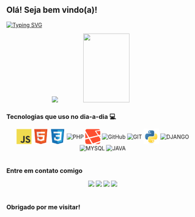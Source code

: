 ## Olá! Seja bem vindo(a)!

[![Typing SVG](https://readme-typing-svg.herokuapp.com/?color=00bfbf&size=35&center=true&vCenter=true&width=900&lines=Hello,+my+name+is+Elias+Antonio+🖐️;I+am+a+Fullstack+Developer)](https://git.io/typing-svg)


<div align="center"> 
  <img height="180em" src="https://github-readme-stats.vercel.app/api?username=eliasdossantos&show_icons=true&theme=&count_private=true&hide_border=true&title_color=00bfbf&icon_color=00bfbf&text_color=c9d1d9&bg_color=0d1117"/>

  <img width="49%" height="180px" left="20px" src="https://github-readme-stats.vercel.app/api/top-langs/?username=eliasdossantos&layout=compact&hide_border=true&title_color=00bfbf&text_color=00bfbf&bg_color=0d1117" />
</div>

### Tecnologias que uso no dia-a-dia 💻

<div style="text-align: center;">
    <img align="center" alt="JS" height="40" width="40" alt="javascript" src="https://raw.githubusercontent.com/devicons/devicon/master/icons/javascript/javascript-original.svg"/>
    <img align="center" alt="HTML" height="40" width="40" src="https://raw.githubusercontent.com/devicons/devicon/master/icons/html5/html5-original.svg"/>
    <img align="center" alt="CSS" height="40" width="40" src="https://raw.githubusercontent.com/devicons/devicon/master/icons/css3/css3-original.svg"/>
    <img align="center" alt="PHP" height="50" width="50" src="https://cdn.jsdelivr.net/gh/devicons/devicon/icons/php/php-plain.svg"/>
    <img align="center" alt="LARAVEL" height="40" width="40" src="https://raw.githubusercontent.com/devicons/devicon/master/icons/laravel/laravel-plain.svg"/>
    <img align="center" alt="GitHub" height="40" width="40" src="https://img.icons8.com/fluency/512/github.png" />
    <img align="center" alt="GIT" height="40" width="40" src="https://www.vectorlogo.zone/logos/git-scm/git-scm-icon.svg"/>
    <img align="center" alt="PYTHON" height="40" width="40" src="https://raw.githubusercontent.com/devicons/devicon/master/icons/python/python-original.svg" />
    <img align="center" alt="DJANGO" height="40" width="40" src="https://img.icons8.com/color/48/000000/django.png"/>
    <img align="center" alt="MYSQL" height="50" width="50" src="https://cdn.jsdelivr.net/gh/devicons/devicon/icons/mysql/mysql-original-wordmark.svg">
    <img align="center" alt ="JAVA" height="40" width="40" src ="https://img.shields.io/badge/Java-ED8B00?style=for-the-badge&logo=java&logoColor=white" />
</div><br/>

### Entre em contato comigo
<div style="text-align: center;">
  <a href="https://www.linkedin.com/in/eliasantoniodev/" target="_blank"><img src="https://img.shields.io/badge/-LinkedIn-%230077B5?style=for-the-badge&logo=linkedin&logoColor=white" target="_blank"></a>
  <a href="https://discord.gg/rXdBQ8wA" target="_blank"><img src="https://img.shields.io/badge/Discord-7289DA?style=for-the-badge&logo=discord&logoColor=white" target="_blank"></a> 
  <a href = "mailto:contatoeliasantonio@gmail.com"><img src="https://img.shields.io/badge/Gmail-D14836?style=for-the-badge&logo=gmail&logoColor=white" target="_blank"></a>
  <a href="https://www.instagram.com/elyassantos_/" target="_blank"><img src="https://img.shields.io/badge/-Instagram-%23E4405F?style=for-the-badge&logo=instagram&logoColor=white" target="_blank"></a>
</div><br/>

 ### Obrigado por me visitar!
